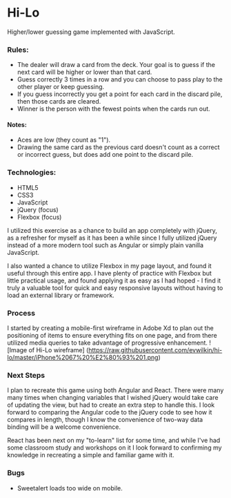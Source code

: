 # Hi-Lo
Higher/lower guessing game implemented with JavaScript.  
### Rules:
 - The dealer will draw a card from the deck. Your goal is to guess if the next card will be higher or lower than that card.
 - Guess correctly 3 times in a row and you can choose to pass play to the other player or keep guessing.
 - If you guess incorrectly you get a point for each card in the discard pile, then those cards are cleared.
 - Winner is the person with the fewest points when the cards run out.
#### Notes:
 - Aces are low (they count as "1").
 - Drawing the same card as the previous card doesn't count as a correct or incorrect guess, but does add one point to the discard pile.

### Technologies:
 - HTML5
 - CSS3
 - JavaScript
 - jQuery (focus)
 - Flexbox (focus)

I utilized this exercise as a chance to build an app completely with jQuery, as a refresher for myself as it has been a while since I fully utilized jQuery instead of a more modern tool such as Angular or simply plain vanilla JavaScript.

I also wanted a chance to utilize Flexbox in my page layout, and found it useful through this entire app.  I have plenty of practice with Flexbox but little practical usage, and found applying it as easy as I had hoped - I find it truly a valuable tool for quick and easy responsive layouts without having to load an external library or framework.

### Process
I started by creating a mobile-first wireframe in Adobe Xd to plan out the positioning of items to ensure everything fits on one page, and from there utilized media queries to take advantage of progressive enhancement.
![Image of Hi-Lo wireframe]
(https://raw.githubusercontent.com/evwilkin/hi-lo/master/iPhone%2067%20%E2%80%93%201.png)

### Next Steps
 I plan to recreate this game using both Angular and React.  There were many many times when changing variables that I wished jQuery would take care of updating the view, but had to create an extra step to handle this.  I look forward to comparing the Angular code to the jQuery code to see how it compares in length, though I know the convenience of two-way data binding will be a welcome convenience.

React has been next on my "to-learn" list for some time, and while I've had some classroom study and workshops on it I look forward to confirming my knowledge in recreating a simple and familiar game with it.

### Bugs
 - Sweetalert loads too wide on mobile.